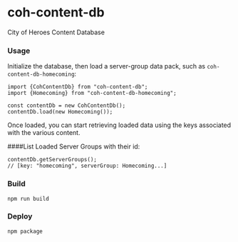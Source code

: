 # coh-content-db
City of Heroes Content Database

### Usage

Initialize the database, then load a server-group data pack, such as `coh-content-db-homecoming`:
```
import {CohContentDb} from "coh-content-db";
import {Homecoming} from "coh-content-db-homecoming";

const contentDb = new CohContentDb();
contentDb.load(new Homecoming());
```

Once loaded, you can start retrieving loaded data using the keys associated with the various content.

####List Loaded Server Groups with their id:
```
contentDb.getServerGroups();
// [key: "homecoming", serverGroup: Homecoming...]
```

### Build
`npm run build`

### Deploy
`npm package`
